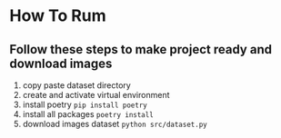 # How To Rum

## Follow these steps to make project ready and download images

1. copy paste dataset directory
2. create and activate virtual environment
3. install poetry
   `pip install poetry`
4. install all packages `poetry install`
5. download images dataset `python src/dataset.py`
